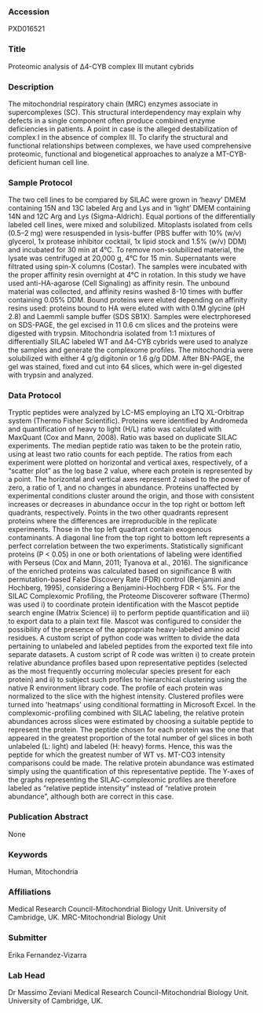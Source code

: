 ### Accession
PXD016521

### Title
Proteomic analysis of ∆4-CYB complex III mutant cybrids

### Description
The mitochondrial respiratory chain (MRC) enzymes associate in supercomplexes (SC).  This structural interdependency may explain why defects in a single component often produce combined enzyme deficiencies in patients. A point in case is the alleged destabilization of complex I in the absence of complex III. To clarify the structural and functional relationships between complexes, we have used comprehensive proteomic, functional and biogenetical approaches to analyze a MT-CYB-deficient human cell line.

### Sample Protocol
The two cell lines to be compared by SILAC  were grown in ‘heavy’ DMEM containing 15N and 13C labeled Arg and Lys and in ‘light’ DMEM containing 14N and 12C Arg and Lys (Sigma-Aldrich). Equal portions of the differentially labeled cell lines, were mixed and solubilized. Mitoplasts isolated from cells (0.5–2 mg) were resuspended in lysis-buffer (PBS buffer with 10% (w/v) glycerol, 1x protease inhibitor cocktail, 1x lipid stock and 1.5% (w/v) DDM) and incubated for 30 min at 4°C. To remove non-solubilized material, the lysate was centrifuged at 20,000 g, 4°C for 15 min. Supernatants were filtrated using spin-X columns (Costar). The samples were incubated with the proper affinity resin overnight at 4°C in rotation. In this study we have used anti-HA-agarose (Cell Signaling) as affinity resin. The unbound material was collected, and affinity resins washed 8-10 times with buffer containing 0.05% DDM. Bound proteins were eluted depending on affinity resins used: proteins bound to HA were eluted with with 0.1M glycine (pH 2.8) and Laemmli sample buffer (SDS SB1X). Samples were electrphoresed on SDS-PAGE, the gel excised in 11 0.6 cm slices and the proteins were digested with trypsin.  Mitochondria isolated from 1:1 mixtures of differentially SILAC labeled WT and ∆4-CYB cybrids were used to analyze the samples and generate the complexome profiles. The mitochondria were solubilized with either 4 g/g digitonin or 1.6 g/g DDM. After BN-PAGE, the gel was stained, fixed and cut into 64 slices, which were in-gel digested with trypsin and analyzed.

### Data Protocol
Tryptic peptides were analyzed by LC-MS employing an LTQ XL-Orbitrap system (Thermo Fisher Scientific). Proteins were identified by Andromeda and quantification of heavy to light (H/L) ratio was calculated with MaxQuant (Cox and Mann, 2008). Ratio was based on duplicate SILAC experiments. The median peptide ratio was taken to be the protein ratio, using at least two ratio counts for each peptide. The ratios from each experiment were plotted on horizontal and vertical axes, respectively, of a “scatter plot” as the log base 2 value, where each protein is represented by a point. The horizontal and vertical axes represent 2 raised to the power of zero, a ratio of 1, and no changes in abundance. Proteins unaffected by experimental conditions cluster around the origin, and those with consistent increases or decreases in abundance occur in the top right or bottom left quadrants, respectively. Points in the two other quadrants represent proteins where the differences are irreproducible in the replicate experiments. Those in the top left quadrant contain exogenous contaminants. A diagonal line from the top right to bottom left represents a perfect correlation between the two experiments. Statistically significant proteins (P < 0.05) in one or both orientations of labeling were identified with Perseus (Cox and Mann, 2011; Tyanova et al., 2016). The significance of the enriched proteins was calculated based on significance B with permutation-based False Discovery Rate (FDR) control (Benjamini and Hochberg, 1995), considering a Benjamini-Hochberg FDR < 5%. For the SILAC Complexomic Profiling, the Proteome Discoverer software (Thermo) was used i) to coordinate protein identification with the Mascot peptide search engine (Matrix Science) ii) to perform peptide quantification and iii) to export data to a plain text file. Mascot was configured to consider the possibility of the presence of the appropriate heavy-labeled amino acid residues. A custom script of python code was written to divide the data pertaining to unlabeled and labeled peptides from the exported text file into separate datasets. A custom script of R code was written i) to create protein relative abundance profiles based upon representative peptides (selected as the most frequently occurring molecular species present for each protein) and ii) to subject such profiles to hierarchical clustering using the native R environment library code. The profile of each protein was normalized to the slice with the highest intensity. Clustered profiles were turned into 'heatmaps' using conditional formatting in Microsoft Excel. In the complexomic-profiling combined with SILAC labeling, the relative protein abundances across slices were estimated by choosing a suitable peptide to represent the protein. The peptide chosen for each protein was the one that appeared in the greatest proportion of the total number of gel slices in both unlabeled (L: light) and labeled (H: heavy) forms. Hence, this was the peptide for which the greatest number of WT vs. MT-CO3 intensity comparisons could be made. The relative protein abundance was estimated simply using the quantification of this representative peptide. The Y-axes of the graphs representing the SILAC-complexomic profiles are therefore labeled as “relative peptide intensity” instead of “relative protein abundance”, although both are correct in this case.

### Publication Abstract
None

### Keywords
Human, Mitochondria

### Affiliations
Medical Research Council-Mitochondrial Biology Unit. University of Cambridge, UK.
MRC-Mitochondrial Biology Unit

### Submitter
Erika Fernandez-Vizarra

### Lab Head
Dr Massimo Zeviani
Medical Research Council-Mitochondrial Biology Unit. University of Cambridge, UK.


